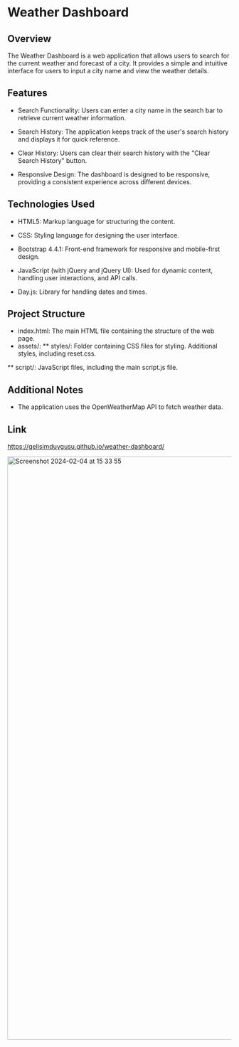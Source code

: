 # Weather Dashboard
## Overview
The Weather Dashboard is a web application that allows users to search for the current weather and forecast of a city. It provides a simple and intuitive interface for users to input a city name and view the weather details.

## Features
* Search Functionality: Users can enter a city name in the search bar to retrieve current weather information.

* Search History: The application keeps track of the user's search history and displays it for quick reference.

* Clear History: Users can clear their search history with the "Clear Search History" button.

* Responsive Design: The dashboard is designed to be responsive, providing a consistent experience across different devices.

## Technologies Used
* HTML5: Markup language for structuring the content.

* CSS: Styling language for designing the user interface.

* Bootstrap 4.4.1: Front-end framework for responsive and mobile-first design.

* JavaScript (with jQuery and jQuery UI): Used for dynamic content, handling user interactions, and API calls.

* Day.js: Library for handling dates and times.


## Project Structure
* index.html: The main HTML file containing the structure of the web page.
* assets/:
** styles/: Folder containing CSS files for styling. Additional styles, including reset.css.

** script/: JavaScript files, including the main script.js file.
## Additional Notes
* The application uses the OpenWeatherMap API to fetch weather data.

## Link

https://gelisimduygusu.github.io/weather-dashboard/

<img width="1312" alt="Screenshot 2024-02-04 at 15 33 55" src="https://github.com/gelisimduygusu/weather-dashboard/assets/151784243/843134f2-43c3-4599-ba88-aadf1b9cdc24">



